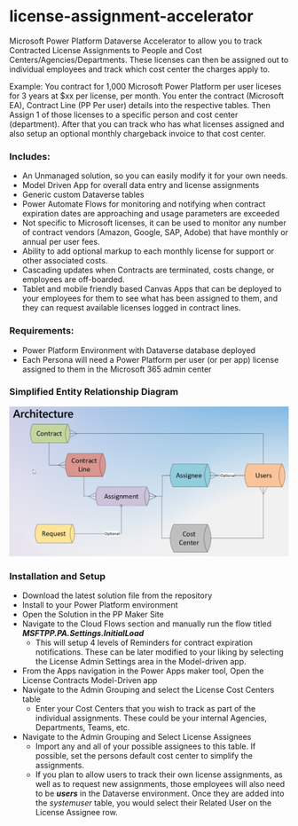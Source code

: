 # license-assignment-accelerator
Microsoft Power Platform Dataverse Accelerator to allow you to track Contracted License Assignments to People and Cost Centers/Agencies/Departments. These licenses can then be assigned out to individual employees and track which cost center the charges apply to.

Example: You contract for 1,000 Microsoft Power Platform per user liceses for 3 years at $xx per license, per month. You enter the contract (Microsoft EA), Contract Line (PP Per user) details into the respective tables. Then Assign 1 of those licenses to a specific person and cost center (department). After that you can track who has what licenses assigned and also setup an optional monthly chargeback invoice to that cost center.


### Includes:

* An Unmanaged solution, so you can easily modify it for your own needs.
* Model Driven App for overall data entry and license assignments
* Generic custom Dataverse tables
* Power Automate Flows for monitoring and notifying when contract expiration dates are approaching and usage parameters are exceeded
* Not specific to Microsoft licenses, it can be used to monitor any number of contract vendors (Amazon, Google, SAP, Adobe) that have monthly or annual per user fees.
* Ability to add optional markup to each monthly license for support or other associated costs.
* Cascading updates when Contracts are terminated, costs change, or employees are off-boarded.
* Tablet and mobile friendly based Canvas Apps that can be deployed to your employees for them to see what has been assigned to them, and they can request available licenses logged in contract lines.

### Requirements:
* Power Platform Environment with Dataverse database deployed
* Each Persona will need a Power Platform per user (or per app) license assigned to them in the Microsoft 365 admin center


### Simplified Entity Relationship Diagram

![ERD](ERDArchitecture.png?raw=true "ERD")

### Installation and Setup
* Download the latest solution file from the repository
* Install to your Power Platform environment
* Open the Solution in the PP Maker Site
* Navigate to the Cloud Flows section and manually run the flow titled ***MSFTPP.PA.Settings.InitialLoad***
    - This will setup 4 levels of Reminders for contract expiration notifications. These can be later modified to your liking by selecting the License Admin Settings area in the Model-driven app.
* From the Apps navigation in the Power Apps maker tool, Open the License Contracts Model-Driven app
* Navigate to the Admin Grouping and select the License Cost Centers table
    - Enter your Cost Centers that you wish to track as part of the individual assignments. These could be your internal Agencies, Departments, Teams, etc.
* Navigate to the Admin Grouping and Select License Assignees
    - Import any and all of your possible assignees to this table. If possible, set the persons default cost center to simplify the assignments.
    - If you plan to allow users to track their own license assignments, as well as to request new assignments, those employees will also need to be ***users*** in the Dataverse environment. Once they are added into the *systemuser* table, you would select their Related User on the License Assignee row.





    
    
